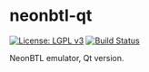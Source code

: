 # neonbtl-qt
[![License: LGPL v3](https://img.shields.io/badge/License-LGPL%20v3-blue.svg)](https://www.gnu.org/licenses/lgpl-3.0)
[![Build Status](https://github.com/nzeemin/neonbtl-qt/actions/workflows/push-matrix.yml/badge.svg?branch=main)](https://github.com/nzeemin/neonbtl-qt/actions/workflows/push-matrix.yml)

NeonBTL emulator, Qt version.

